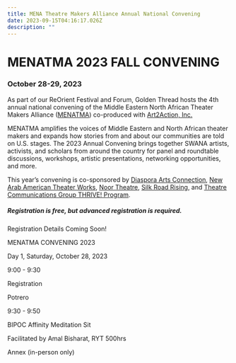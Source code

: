 ```yaml
---
title: MENA Theatre Makers Alliance Annual National Convening
date: 2023-09-15T04:16:17.026Z
description: ""
---
```

# MENATMA 2023 FALL CONVENING

### October 28-29, 2023

As part of our ReOrient Festival and Forum, Golden Thread hosts the 4th annual national convening of the Middle Eastern North African Theater Makers Alliance ([MENATMA](https://www.menatheatre.org/)) co-produced with [Art2Action, Inc.](https://www.art2action.org/)

MENATMA amplifies the voices of Middle Eastern and North African theater makers and expands how stories from and about our communities are told on U.S. stages. The 2023 Annual Convening brings together SWANA artists, activists, and scholars from around the country for panel and roundtable discussions, workshops, artistic presentations, networking opportunities, and more. 

This year’s convening is co-sponsored by [Diaspora Arts Connection](https://www.diasporaartsconnection.org/), [New Arab American Theater Works](https://www.newarabamericantheaterworks.org/), [Noor Theatre](https://www.noortheatre.org/), [Silk Road Rising](https://www.silkroadrising.org/), and [Theatre Communications Group THRIVE! Program](https://tcg.org/Web/Web/Our-Work/Grant-and-Professional-Development-Programs/THRIVE/THRIVE-Overview.aspx). 

##### Registration is free, but advanced registration is required.

Registration Details Coming Soon! 

MENATMA CONVENING 2023 

Day 1, Saturday, October 28, 2023 

9:00 - 9:30 

Registration 

Potrero 

9:30 - 9:50 

BIPOC Affinity Meditation Sit 

Facilitated by Amal Bisharat, RYT 500hrs

Annex (in-person only)